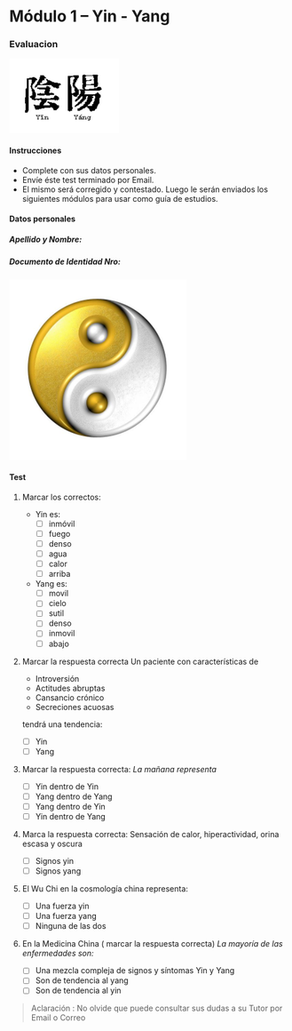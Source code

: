 # Módulo 1 –  Yin - Yang
### Evaluacion

![yin-yang](4/1.png)

#### Instrucciones 

- Complete con sus datos personales.
- Envíe éste test  terminado por Email.
- El mismo será corregido y contestado. Luego le serán enviados los siguientes módulos para usar como guía de estudios.

#### Datos personales

##### Apellido y Nombre:

##### Documento de Identidad Nro:

![yin-yang-gold](4/2.png)


#### Test

1. Marcar los correctos:
    - Yin es:
        - [ ] inmóvil
        - [ ] fuego
        - [ ] denso
        - [ ] agua
        - [ ] calor
        - [ ] arriba
    - Yang es:
        - [ ] movil
        - [ ] cielo
        - [ ] sutil
        - [ ] denso
        - [ ] inmovil
        - [ ] abajo

2. Marcar la respuesta correcta
    Un paciente con características de
    - Introversión
    - Actitudes abruptas
    - Cansancio crónico
    - Secreciones acuosas

    tendrá una tendencia:
    - [ ] Yin
    - [ ] Yang

3. Marcar la respuesta correcta: *La mañana representa*
    - [ ] Yin dentro de Yin
    - [ ] Yang dentro de Yang
    - [ ] Yang dentro de Yin
    - [ ] Yin dentro de Yang

4. Marca la respuesta correcta:
    Sensación de calor, hiperactividad, orina escasa y oscura
    - [ ] Signos yin
    - [ ] Signos yang

5. El Wu Chi en la cosmología china representa:
    - [ ] Una fuerza yin
    - [ ] Una fuerza yang
    - [ ] Ninguna de las dos

6. En la Medicina China ( marcar la respuesta correcta)
    *La mayoría de las enfermedades son:*
    - [ ] Una mezcla compleja de signos y síntomas Yin y Yang
    - [ ] Son de tendencia al yang
    - [ ] Son de tendencia al yin

> Aclaración : No olvide que puede consultar sus dudas a su Tutor por Email o Correo







